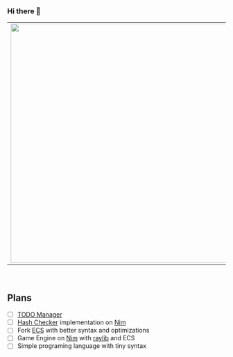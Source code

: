 ### Hi there 👋

<p align="center">
  <table border="0"  style="border: 0;">
  <tr>
      <td style="border: 0;"><img width="550px" align="left" src="https://github-readme-stats.vercel.app/api?username=timofffee&layout=compact&theme=radical&hide_border=true&hide_title=true&icon_color=5194f0&bg_color=0d1117" /></td>
      <td style="border: 0;"><img width="550px" src="https://github-readme-stats.vercel.app/api/top-langs/?username=timofffee&layout=compact&theme=radical&hide=php,html,python&hide_border=true&hide_title=true&icon_color=5194f0&bg_color=0d1117" /></td>
  </tr>   
</table>
</p>

<br />

## Plans
- [ ] [TODO Manager](https://github.com/HGRussian/todo)
- [ ] [Hash Checker](https://github.com/Timofffee/file-hash-checker) implementation on [Nim](https://github.com/nim-lang/Nim)
- [ ] Fork [ECS](https://github.com/yglukhov/ecs) with better syntax and optimizations
- [ ] Game Engine on [Nim](https://github.com/nim-lang/Nim) with [raylib](https://github.com/Guevara-chan/Raylib-Forever) and ECS
- [ ] Simple programing language with tiny syntax
